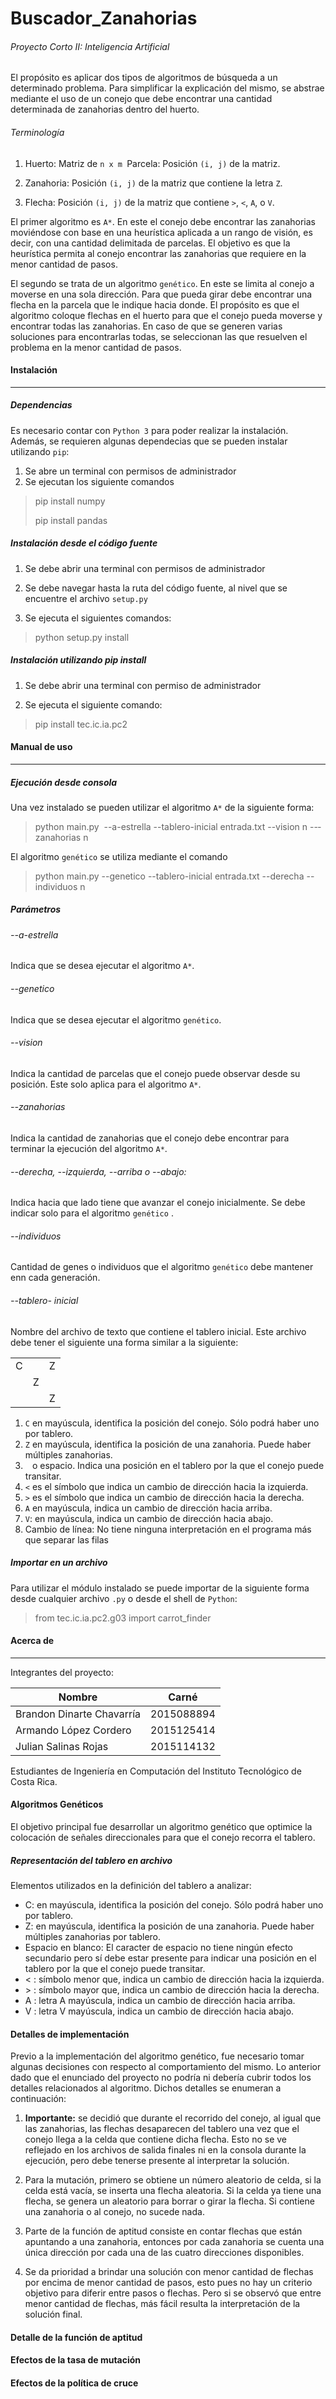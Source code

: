 # Buscador_Zanahorias



###### Proyecto Corto II: Inteligencia Artificial

El propósito es aplicar dos tipos de algoritmos de búsqueda a un determinado problema. Para simplificar la explicación del mismo, se abstrae mediante el uso de un conejo que debe encontrar una cantidad determinada de zanahorias dentro del huerto. 



###### Terminología 

1. Huerto: Matriz de `n x m `Parcela: Posición `(i, j)` de la matriz.

2. Zanahoria:  Posición `(i, j)` de la matriz que contiene la letra `Z`.

3. Flecha: Posición `(i, j)` de la matriz que contiene `>`, `<`, `A`, o `V`.

   

El primer algoritmo es `A*`. En este el conejo debe encontrar las zanahorias moviéndose con base en una heurística aplicada a un rango de visión, es decir, con una cantidad delimitada de  parcelas. El objetivo es que la heurística permita al conejo encontrar las zanahorias que requiere en la menor cantidad de pasos. 



El segundo se trata de un algoritmo `genético`. En este se limita al conejo a moverse en una sola dirección. Para que pueda girar debe encontrar una flecha en la parcela que le indique hacia donde. El propósito es que el algoritmo coloque flechas en el huerto para que el conejo pueda moverse y encontrar todas las zanahorias. En caso de que se generen varias soluciones para encontrarlas todas, se seleccionan las que resuelven el problema en la menor cantidad de pasos. 



#### Instalación 

________________



##### Dependencias 

Es necesario contar con `Python 3`  para poder realizar la instalación. Además, se requieren algunas dependecias que se pueden instalar utilizando `pip`: 

1. Se abre un terminal con permisos de administrador
2. Se ejecutan los siguiente comandos 

> pip install numpy
>
> pip install pandas 



##### Instalación desde el código fuente 

1. Se debe abrir una terminal con permisos de administrador  

2. Se debe navegar hasta la ruta del código fuente, al nivel que se encuentre el archivo `setup.py`

3. Se ejecuta el siguientes comandos: 

> python setup.py install 



##### Instalación utilizando pip install 

1. Se debe abrir una terminal con permiso de administrador 

2. Se ejecuta el siguiente comando: 

> pip install tec.ic.ia.pc2 



#### Manual de uso 

_____



##### Ejecución desde consola 

Una vez instalado se pueden utilizar el algoritmo `A*` de la siguiente forma: 

> python main.py  ­­--­­a­-estrella --tablero-­inicial entrada.txt ­­--vision n --­­zanahorias n



El algoritmo `genético` se utiliza mediante el comando

> python main.py --­­genetico --­­tablero-­inicial entrada.txt ­­--derecha ­­--individuos n



##### Parámetros



###### --a-estrella
Indica que se desea ejecutar el algoritmo `A*`. 



###### --genetico
Indica que se desea ejecutar el algoritmo `genético`.



###### --vision
Indica la cantidad de parcelas que el conejo puede observar desde su posición.  Este solo aplica para el algoritmo `A*`.



###### --zanahorias
Indica la cantidad de zanahorias que el conejo debe encontrar para terminar la ejecución del algoritmo `A*`.



###### --derecha, --izquierda, --arriba o --abajo:
Indica hacia que lado tiene que avanzar el conejo inicialmente. Se debe indicar solo para el algoritmo `genético` .



###### --individuos

Cantidad de genes o individuos que el algoritmo `genético` debe mantener enn cada generación. 



###### --tablero- inicial

Nombre del archivo de texto que contiene el tablero inicial. Este archivo debe tener el siguiente una forma similar a la siguiente: 

|      |      |      |
| ---- | ---- | ---- |
| C    |      | Z    |
|      | Z    |      |
|      |      | Z    |



1. `C` en mayúscula, identifica la posición del conejo. Sólo podrá haber uno por tablero. 
2. `Z` en mayúscula, identifica la posición de una zanahoria. Puede haber múltiples zanahorias.
3. ` ` o espacio. Indica una posición en el tablero por la que el conejo puede transitar. 
4. `<` es el símbolo que indica un cambio de dirección hacia la izquierda. 
5. `>` es el símbolo que indica un cambio de dirección hacia la derecha.
6. `A` en mayúscula, indica un cambio de dirección hacia arriba. 
7. `V`: en mayúscula, indica un cambio de dirección hacia abajo. 
8. Cambio de línea: No tiene ninguna interpretación en el programa más que separar las filas 



##### Importar en un archivo  

Para utilizar el módulo instalado se puede importar de la siguiente forma desde cualquier archivo `.py` o desde el shell de `Python`:

> from tec.ic.ia.pc2.g03 import carrot_finder



#### Acerca de 

________________

Integrantes del proyecto:

| Nombre                    | Carné      |
| ------------------------- | ---------- |
| Brandon Dinarte Chavarría | 2015088894 |
| Armando López Cordero     | 2015125414 |
| Julian Salinas Rojas      | 2015114132 |

Estudiantes de Ingeniería en Computación del Instituto Tecnológico de Costa Rica.

#### Algoritmos Genéticos

El objetivo principal fue desarrollar un algoritmo genético que optimice la colocación de señales direccionales para que el conejo recorra el tablero.

##### Representación del tablero en archivo
Elementos utilizados en la definición del tablero a analizar:
- C: en mayúscula, identifica la posición del conejo. Sólo podrá haber uno por tablero.
- Z: en mayúscula, identifica la posición de una zanahoria. Puede haber múltiples
zanahorias por tablero.
- Espacio en blanco: El caracter de espacio no tiene ningún efecto secundario pero sí debe estar presente para indicar una posición en el tablero por la que el conejo puede transitar.
- < : símbolo menor que, indica un cambio de dirección hacia la izquierda.
- \> : símbolo mayor que, indica un cambio de dirección hacia la derecha.
- A : letra A mayúscula, indica un cambio de dirección hacia arriba.
- V : letra V mayúscula, indica un cambio de dirección hacia abajo.

#### Detalles de implementación

Previo a la implementación del algoritmo genético, fue necesario tomar algunas decisiones con respecto al comportamiento del mismo. Lo anterior dado que el enunciado del proyecto no podría ni debería cubrir todos los detalles relacionados al algoritmo. Dichos detalles se enumeran a continuación:

1. **Importante:** se decidió que durante el recorrido del conejo, al igual que las zanahorias, las flechas desaparecen del tablero una vez que el conejo llega a la celda que contiene dicha flecha. Esto no se ve reflejado en los archivos de salida finales ni en la consola durante la ejecución, pero debe tenerse presente al interpretar la solución.

2. Para la mutación, primero se obtiene un número aleatorio de celda, si la celda está vacía, se inserta una flecha aleatoria. Si la celda ya tiene una flecha, se genera un aleatorio para borrar o girar la flecha. Si contiene una zanahoria o al conejo, no sucede nada.

3. Parte de la función de aptitud consiste en contar flechas que están apuntando a una zanahoria, entonces por cada zanahoria se cuenta una única dirección por cada una de las cuatro direcciones disponibles.

4. Se da prioridad a brindar una solución con menor cantidad de flechas por encima de menor cantidad de pasos, esto pues no hay un criterio objetivo para diferir entre pasos o flechas. Pero si se observó que entre menor cantidad de flechas, más fácil resulta la interpretación de la solución final.

#### Detalle de la función de aptitud

#### Efectos de la tasa de mutación

#### Efectos de la política de cruce


